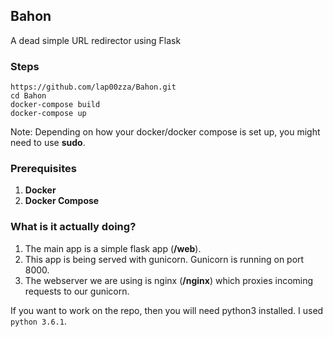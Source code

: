 ## Bahon
A dead simple URL redirector using Flask

### Steps
```shell
https://github.com/lap00zza/Bahon.git
cd Bahon
docker-compose build
docker-compose up
```
Note: Depending on how your docker/docker compose is set up, you might need to use **sudo**.

### Prerequisites
1. **Docker**
2. **Docker Compose**

### What is it actually doing?
1. The main app is a simple flask app (**/web**).
2. This app is being served with gunicorn. Gunicorn is running on port 8000.
3. The webserver we are using is nginx (**/nginx**) which proxies incoming requests to our gunicorn.

If you want to work on the repo, then you will need python3 installed. I used `python 3.6.1`.
